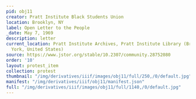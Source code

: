 ```yaml
---
pid: obj11
creator: Pratt Institute Black Students Union
location: Brooklyn, NY
label: Open Letter to the People
_date: May 7, 1969
description: letter
current_location: Pratt Institute Archives, Pratt Institute Library (Brooklyn, New
  York, United States)
source: https://www.jstor.org/stable/10.2307/community.28752080
order: '10'
layout: protest_item
collection: protest
thumbnail: "/img/derivatives/iiif/images/obj11/full/250,/0/default.jpg"
manifest: "/img/derivatives/iiif/obj11/manifest.json"
full: "/img/derivatives/iiif/images/obj11/full/1140,/0/default.jpg"
---
```

